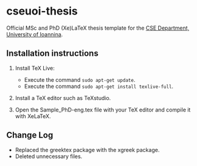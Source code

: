 cseuoi-thesis
=============

Official MSc and PhD (Xe)LaTeX thesis template for the [CSE Department, University of Ioannina](http://cse.uoi.gr/).


Installation instructions
-------------------------

1. Install TeX Live:
	* Execute the command ```sudo apt-get update```.
	* Execute the command ```sudo apt-get install texlive-full```.

2. Install a TeX editor such as TeXstudio.

3. Open the Sample_PhD-eng.tex file with your TeX editor and compile it with XeLaTeX.


Change Log
----------

* Replaced the greektex package with the xgreek package.
* Deleted unnecessary files.
